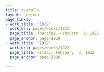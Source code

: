 ```yaml
---
title: overalls
layout: subject
page_links:
- work_title: '1922'
  work_url: pages/works/1922
  page_title: Thursday, February  2, 1922
  page_anchor: page-1929
- work_title: '1922'
  work_url: pages/works/1922
  page_title: Friday, February  3, 1922
  page_anchor: page-1930

---
```

